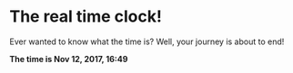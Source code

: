 # The real time clock!

Ever wanted to know what the time is? Well, your journey is about to end!

**The time is Nov 12, 2017, 16:49**